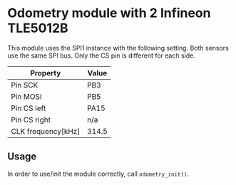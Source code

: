 # Odometry module with 2 Infineon TLE5012B

This module uses the SPI1 instance with the following setting. Both sensors use the same SPI bus. Only the CS pin is different for each side.

| Property | Value     |
| -------- | --------- |
| Pin SCK  | PB3       |
| Pin MOSI | PB5       |
| Pin CS left  | PA15      |
| Pin CS right | n/a      |
| CLK frequency[kHz] | 314.5     |

## Usage

In order to use/init the module correctly, call `odometry_init()`.
